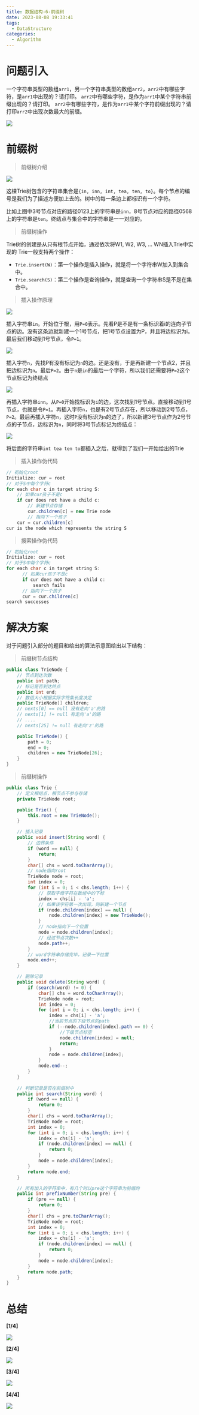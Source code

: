 ```yaml
---
title: 数据结构-6-前缀树
date: 2023-08-08 19:33:41
tags: 
  - DataStructure
categories: 
  - Algorithm
---
```


# 问题引入

一个字符串类型的数组`arr1`，另一个字符串类型的数组`arr2`，`arr2`中有哪些字符，是`arr1`中出现的？请打印。
`arr2`中有哪些字符，是作为`arr1`中某个字符串前缀出现的？请打印。
`arr2`中有哪些字符，是作为`arr1`中某个字符前缀出现的？请打印`arr2`中出现次数最大的前缀。

![](https://cyan-images.oss-cn-shanghai.aliyuncs.com/images/algorithm-20230213-75.png)


# 前缀树 

> 前缀树介绍

![](https://cyan-images.oss-cn-shanghai.aliyuncs.com/images/algorithm-20230213-76.png)

这棵Trie树包含的字符串集合是`{in, inn, int, tea, ten, to}`。每个节点的编号是我们为了描述方便加上去的。树中的每一条边上都标识有一个字符。 

 比如上图中3号节点对应的路径0123上的字符串是`inn`，8号节点对应的路径0568上的字符串是`ten`。终结点与集合中的字符串是一一对应的。

 > 前缀树操作

Trie树的创建是从只有根节点开始，通过依次将W1, W2, W3, … WN插入Trie中实现的
Trie一般支持两个操作：

* `Trie.insert(W)`：第一个操作是插入操作，就是将一个字符串W加入到集合中。
* `Trie.search(S)`：第二个操作是查询操作，就是查询一个字符串S是不是在集合中。

> 插入操作原理

![](https://cyan-images.oss-cn-shanghai.aliyuncs.com/images/algorithm-20230213-77.png)

插入字符串`in`。开始位于根，用`P=0`表示。先看P是不是有一条标识着i的连向子节点的边。没有这条边就新建一个1号节点，把1号节点设置为P，并且将边标识为i。最后我们移动到1号节点，令`P=1`。

![](https://cyan-images.oss-cn-shanghai.aliyuncs.com/images/algorithm-20230213-78.png)

插入字符`n`，先找P有没有标记为`n`的边。还是没有，于是再新建一个节点2，并且把边标识为`n`。最后`P=2`。由于`n`是`in`的最后一个字符，所以我们还需要将`P=2`这个节点标记为终结点

![](https://cyan-images.oss-cn-shanghai.aliyuncs.com/images/algorithm-20230213-79.png)

再插入字符串`inn`。从`P=0`开始找标识为`i`的边，这次找到1号节点。直接移动到1号节点，也就是令`P=1`。再插入字符`n`，也是有2号节点存在，所以移动到2号节点，`P=2`。最后再插入字符`n`，这时`P`没有标识为`n`的边了，所以新建3号节点作为2号节点的子节点，边标识为`n`，同时将3号节点标记为终结点：

![](https://cyan-images.oss-cn-shanghai.aliyuncs.com/images/algorithm-20230213-80.png)

将后面的字符串`int tea ten to`都插入之后，就得到了我们一开始给出的Trie

> 插入操作伪代码

```java
// 初始化root
Initialize: cur = root
// 对于S中每个字符c
for each char c in target string S:
	// 如果cur孩子不是c
	if cur does not have a child c:
		// 新建节点存储
		cur.children[c] = new Trie node
        // 指向下一个孩子
	cur = cur.children[c]
cur is the node which represents the string S
```
> 搜索操作伪代码

```java
// 初始化root
Initialize: cur = root
// 对于S中每个字符c
for each char c in target string S:
      // 如果cur孩子不是c
      if cur does not have a child c:
          search fails
      // 指向下一个孩子
      cur = cur.children[c]
search successes
```
# 解决方案

对于问题引入部分的题目和给出的算法示意图给出以下结构：

> 前缀树节点结构

```java
public class TrieNode {
    // 节点到达次数
    public int path;
    // 标记是否到达终点
    public int end;
    // 数组大小根据实际字符集长度决定
    public TrieNode[] children;
    // nexts[0] == null 没有走向'a'的路
    // nexts[1] != null 有走向'a'的路
    // ....
    // nexts[25] != null 有走向'z'的路

    public TrieNode() {
        path = 0;
        end = 0;
        children = new TrieNode[26];
    }
}
```

> 前缀树操作

```java
public class Trie {
    // 定义根结点，根节点不参与存储
    private TrieNode root;

    public Trie() {
        this.root = new TrieNode();
    }

    // 插入记录
    public void insert(String word) {
        // 边界条件
        if (word == null) {
            return;
        }
        char[] chs = word.toCharArray();
        // node指向root
        TrieNode node = root;
        int index = 0;
        for (int i = 0; i < chs.length; i++) {
            // 获取字母字符在数组中的下标
            index = chs[i] - 'a';
            // 如果该字符第一次出现，则新建一个节点
            if (node.children[index] == null) {
                node.children[index] = new TrieNode();
            }
            // node指向下一个位置
            node = node.children[index];
            // 经过节点次数++
            node.path++;
        }
        // word字符串存储完毕，记录一下位置
        node.end++;
    }

    // 删除记录
    public void delete(String word) {
        if (search(word) != 0) {
            char[] chs = word.toCharArray();
            TrieNode node = root;
            int index = 0;
            for (int i = 0; i < chs.length; i++) {
                index = chs[i] - 'a';
                //当前节点的下级节点的path
                if (--node.children[index].path == 0) {
                    //下级节点标空
                    node.children[index] = null;
                    return;
                }
                node = node.children[index];
            }
            node.end--;
        }
    }
    
    // 判断记录是否在前缀树中 
    public int search(String word) {
        if (word == null) {
            return 0;
        }
        char[] chs = word.toCharArray();
        TrieNode node = root;
        int index = 0;
        for (int i = 0; i < chs.length; i++) {
            index = chs[i] - 'a';
            if (node.children[index] == null) {
                return 0;
            }
            node = node.children[index];
        }
        return node.end;
    }

    // 所有加入的字符串中，有几个时以pre这个字符串为前缀的
    public int prefixNumber(String pre) {
        if (pre == null) {
            return 0;
        }
        char[] chs = pre.toCharArray();
        TrieNode node = root;
        int index = 0;
        for (int i = 0; i < chs.length; i++) {
            index = chs[i] - 'a';
            if (node.children[index] == null) {
                return 0;
            }
            node = node.children[index];
        }
        return node.path;
    }
}
```

# 总结

**[1/4]**

![](https://cyan-images.oss-cn-shanghai.aliyuncs.com/images/algorithm-20230213-81.png)

**[2/4]**

![](https://cyan-images.oss-cn-shanghai.aliyuncs.com/images/algorithm-20230213-82.png)

**[3/4]**

![](https://cyan-images.oss-cn-shanghai.aliyuncs.com/images/algorithm-20230213-83.png)

**[4/4]**

![](https://cyan-images.oss-cn-shanghai.aliyuncs.com/images/algorithm-20230213-84.png)